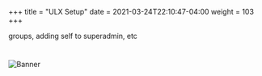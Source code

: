 +++
title = "ULX Setup"
date =  2021-03-24T22:10:47-04:00
weight = 103
+++

groups, adding self to superadmin, etc

#
![Banner](/images/fishy.gif)
